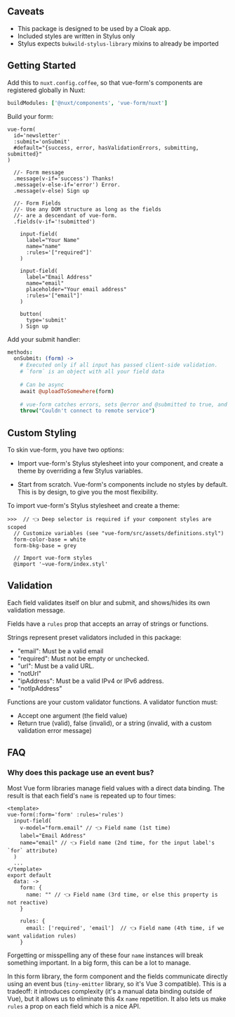 
## Caveats

- This package is designed to be used by a Cloak app.
- Included styles are written in Stylus only
- Stylus expects `bukwild-stylus-library` mixins to already be imported

## Getting Started

Add this to `nuxt.config.coffee`, so that vue-form's components are registered globally in Nuxt:
```coffee
buildModules: ['@nuxt/components', 'vue-form/nuxt']
```

Build your form:
```pug
vue-form(
  id='newsletter'
  :submit='onSubmit'
  #default="{success, error, hasValidationErrors, submitting, submitted}"
)
  
  //- Form message
  .message(v-if='success') Thanks!
  .message(v-else-if='error') Error.
  .message(v-else) Sign up

  //- Form Fields
  //- Use any DOM structure as long as the fields
  //- are a descendant of vue-form.
  .fields(v-if='!submitted')

    input-field(
      label="Your Name"
      name="name"
      :rules='["required"]'
    )

    input-field(
      label="Email Address"
      name="email"
      placeholder="Your email address"
      :rules='["email"]'
    )
    
    button(
      type='submit'
    ) Sign up
```

Add your submit handler:

```coffee
methods:
  onSubmit: (form) -> 
    # Executed only if all input has passed client-side validation.
    # `form` is an object with all your field data
    
    # Can be async
    await @uploadToSomewhere(form)
    
    # vue-form catches errors, sets @error and @submitted to true, and logs the error to console as a console.warn
    throw("Couldn't connect to remote service")
```


## Custom Styling

To skin vue-form, you have two options:

* Import vue-form's Stylus stylesheet into your component, and create a theme by overriding a few Stylus variables.

* Start from scratch.  Vue-form's components include no styles by default.  This is by design, to give you the most flexibility.

To import vue-form's Stylus stylesheet and create a theme:

```stylus
>>>  // 👈 Deep selector is required if your component styles are scoped
  // Customize variables (see "vue-form/src/assets/definitions.styl")
  form-color-base = white
  form-bkg-base = grey
  
  // Import vue-form styles
  @import '~vue-form/index.styl'
```

## Validation

Each field validates itself on blur and submit, and shows/hides its own validation message.

Fields have a `rules` prop that accepts an array of strings or functions.  

Strings represent preset validators included in this package:

- "email":  Must be a valid email
- "required": Must not be empty or unchecked.
- "url": Must be a valid URL.
- "notUrl"
- "ipAddress":  Must be a valid IPv4 or IPv6 address.
- "notIpAddress"

Functions are your custom validator functions.  A validator function must:

- Accept one argument (the field value)
- Return true (valid), false (invalid), or a string (invalid, with a custom validation error message)

## FAQ

### Why does this package use an event bus?

Most Vue form libraries manage field values with a direct data binding.  The result is that each field's `name` is repeated up to four times:

```
<template>
vue-form(:form='form' :rules='rules')
  input-field(
    v-model="form.email" // 👈 Field name (1st time)
    label="Email Address"
    name="email" // 👈 Field name (2nd time, for the input label's `for` attribute)
  )
  ...
</template>
export default
  data: ->
    form: {
      name: "" // 👈 Field name (3rd time, or else this property is not reactive)
    } 

    rules: {
      email: ['required', 'email']  // 👈 Field name (4th time, if we want validation rules)
    }
```

Forgetting or misspelling any of these four `name` instances will break something important.  In a big form, this can be a lot to manage.

In this form library, the form component and the fields communicate directly using an event bus (`tiny-emitter` library, so it's Vue 3 compatible).  This is a tradeoff: it introduces complexity (it's a manual data binding outside of Vue), but it allows us to eliminate this 4x `name` repetition.  It also lets us make `rules` a prop on each field which is a nice API.

